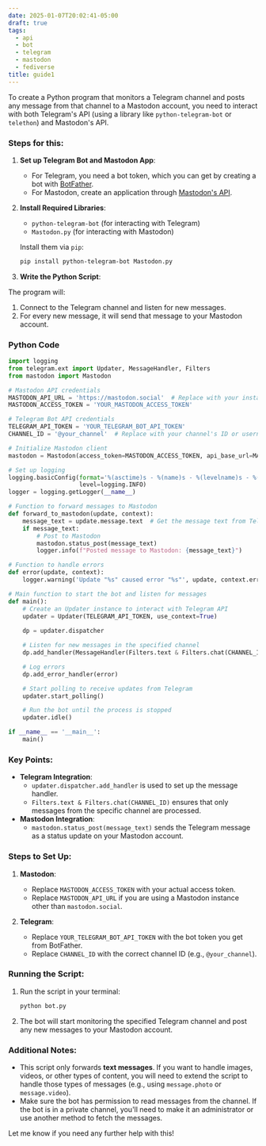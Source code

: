 ```yaml
---
date: 2025-01-07T20:02:41-05:00
draft: true
tags:
  - api
  - bot
  - telegram
  - mastodon
  - fediverse
title: guide1
---
```



To create a Python program that monitors a Telegram channel and posts any message from that channel to a Mastodon account, you need to interact with both Telegram's API (using a library like `python-telegram-bot` or `telethon`) and Mastodon's API.

### Steps for this:

1. **Set up Telegram Bot and Mastodon App**:
    
    - For Telegram, you need a bot token, which you can get by creating a bot with [BotFather](https://core.telegram.org/bots#botfather).
    - For Mastodon, create an application through [Mastodon's API](https://docs.joinmastodon.org/client/).
2. **Install Required Libraries**:
    
    - `python-telegram-bot` (for interacting with Telegram)
    - `Mastodon.py` (for interacting with Mastodon)
    
    Install them via `pip`:
    
    ```bash
    pip install python-telegram-bot Mastodon.py
    ```
    
3. **Write the Python Script**:
    

The program will:

1. Connect to the Telegram channel and listen for new messages.
2. For every new message, it will send that message to your Mastodon account.

### Python Code

```python
import logging
from telegram.ext import Updater, MessageHandler, Filters
from mastodon import Mastodon

# Mastodon API credentials
MASTODON_API_URL = 'https://mastodon.social'  # Replace with your instance URL if different
MASTODON_ACCESS_TOKEN = 'YOUR_MASTODON_ACCESS_TOKEN'

# Telegram Bot API credentials
TELEGRAM_API_TOKEN = 'YOUR_TELEGRAM_BOT_API_TOKEN'
CHANNEL_ID = '@your_channel'  # Replace with your channel's ID or username

# Initialize Mastodon client
mastodon = Mastodon(access_token=MASTODON_ACCESS_TOKEN, api_base_url=MASTODON_API_URL)

# Set up logging
logging.basicConfig(format='%(asctime)s - %(name)s - %(levelname)s - %(message)s',
                    level=logging.INFO)
logger = logging.getLogger(__name__)

# Function to forward messages to Mastodon
def forward_to_mastodon(update, context):
    message_text = update.message.text  # Get the message text from Telegram
    if message_text:
        # Post to Mastodon
        mastodon.status_post(message_text)
        logger.info(f"Posted message to Mastodon: {message_text}")

# Function to handle errors
def error(update, context):
    logger.warning('Update "%s" caused error "%s"', update, context.error)

# Main function to start the bot and listen for messages
def main():
    # Create an Updater instance to interact with Telegram API
    updater = Updater(TELEGRAM_API_TOKEN, use_context=True)
    
    dp = updater.dispatcher

    # Listen for new messages in the specified channel
    dp.add_handler(MessageHandler(Filters.text & Filters.chat(CHANNEL_ID), forward_to_mastodon))

    # Log errors
    dp.add_error_handler(error)

    # Start polling to receive updates from Telegram
    updater.start_polling()

    # Run the bot until the process is stopped
    updater.idle()

if __name__ == '__main__':
    main()
```

### Key Points:

- **Telegram Integration**:
    - `updater.dispatcher.add_handler` is used to set up the message handler.
    - `Filters.text & Filters.chat(CHANNEL_ID)` ensures that only messages from the specific channel are processed.
- **Mastodon Integration**:
    - `mastodon.status_post(message_text)` sends the Telegram message as a status update on your Mastodon account.

### Steps to Set Up:

1. **Mastodon**:
    
    - Replace `MASTODON_ACCESS_TOKEN` with your actual access token.
    - Replace `MASTODON_API_URL` if you are using a Mastodon instance other than `mastodon.social`.
2. **Telegram**:
    
    - Replace `YOUR_TELEGRAM_BOT_API_TOKEN` with the bot token you get from BotFather.
    - Replace `CHANNEL_ID` with the correct channel ID (e.g., `@your_channel`).

### Running the Script:

1. Run the script in your terminal:
    
    ```bash
    python bot.py
    ```
    
2. The bot will start monitoring the specified Telegram channel and post any new messages to your Mastodon account.

### Additional Notes:

- This script only forwards **text messages**. If you want to handle images, videos, or other types of content, you will need to extend the script to handle those types of messages (e.g., using `message.photo` or `message.video`).
- Make sure the bot has permission to read messages from the channel. If the bot is in a private channel, you'll need to make it an administrator or use another method to fetch the messages.

Let me know if you need any further help with this!